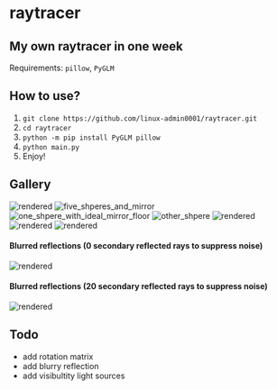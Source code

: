 # raytracer

## My own raytracer in one week
Requirements: `pillow`, `PyGLM`

## How to use?
1. `git clone https://github.com/linux-admin0001/raytracer.git`
2. `cd raytracer`
3. `python -m pip install PyGLM pillow`
4. `python main.py`
5. Enjoy!

## Gallery
![rendered](https://user-images.githubusercontent.com/73735838/220148976-319028c6-5e05-40ab-af04-9f397cf3a971.png)
![five_shperes_and_mirror](https://user-images.githubusercontent.com/73735838/220149540-465ef181-8e33-4b64-831a-13d245576e4e.png)
![one_shpere_with_ideal_mirror_floor](https://user-images.githubusercontent.com/73735838/220149571-6a06834e-6b05-4184-8b75-eeba0c0e47f6.png)
![other_shpere](https://user-images.githubusercontent.com/73735838/220149615-be9ae5a5-b661-4e37-ad38-7f8a444c6202.png)
![rendered](https://user-images.githubusercontent.com/73735838/220170421-2a20fa82-98b0-4f52-80fe-f4a91ddae257.png)
![rendered](https://user-images.githubusercontent.com/73735838/220175234-b69bcc2f-292d-4b90-aad7-f1e7976169cd.png)
![rendered](https://user-images.githubusercontent.com/73735838/220177127-e4d74685-ddc9-45d8-8ff7-759e7c36d850.png)
#### Blurred reflections (0 secondary reflected rays to suppress noise)
![rendered](https://user-images.githubusercontent.com/73735838/220428112-7abe0b66-e570-40ca-a60b-0e8f6e19f727.png)
#### Blurred reflections (20 secondary reflected rays to suppress noise)
![rendered](https://user-images.githubusercontent.com/73735838/220426765-cb4d11a0-3bcd-46b1-87c8-def5267e996e.png)
## Todo
* add rotation matrix
* add blurry reflection
* add visibultity light sources
